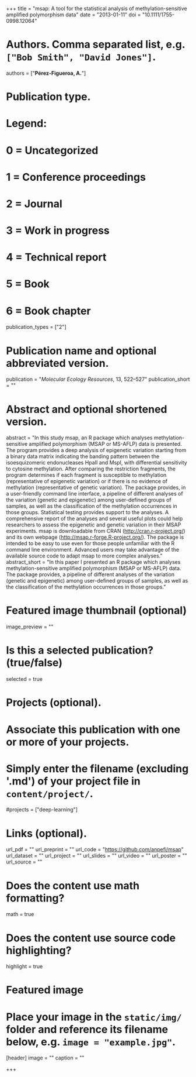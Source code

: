 +++
title = "msap: A tool for the statistical analysis of methylation-sensitive amplified polymorphism data"
date = "2013-01-11"
doi = "10.1111/1755-0998.12064"

# Authors. Comma separated list, e.g. `["Bob Smith", "David Jones"]`.
authors = ["**Pérez-Figueroa, A.**"]

# Publication type.
# Legend:
# 0 = Uncategorized
# 1 = Conference proceedings
# 2 = Journal
# 3 = Work in progress
# 4 = Technical report
# 5 = Book
# 6 = Book chapter
publication_types = ["2"]

# Publication name and optional abbreviated version.
publication = "*Molecular Ecology Resources*, 13, 522–527"
publication_short = ""

# Abstract and optional shortened version.
abstract = "In this study msap, an R package which analyses methylation-sensitive amplified polymorphism (MSAP or MS-AFLP) data is presented. The program provides a deep analysis of epigenetic variation starting from a binary data matrix indicating the banding pattern between the isoesquizomeric endonucleases HpaII and MspI, with differential sensitivity to cytosine methylation. After comparing the restriction fragments, the program determines if each fragment is susceptible to methylation (representative of epigenetic variation) or if there is no evidence of methylation (representative of genetic variation). The package provides, in a user-friendly command line interface, a pipeline of different analyses of the variation (genetic and epigenetic) among user-defined groups of samples, as well as the classification of the methylation occurrences in those groups. Statistical testing provides support to the analyses. A comprehensive report of the analyses and several useful plots could help researchers to assess the epigenetic and genetic variation in their MSAP experiments. msap is downloadable from CRAN (http://cran.r-project.org/) and its own webpage (http://msap.r-forge.R-project.org/). The package is intended to be easy to use even for those people unfamiliar with the R command line environment. Advanced users may take advantage of the available source code to adapt msap to more complex analyses."
abstract_short = "In this paper I presented an R package which analyses methylation-sensitive amplified polymorphism (MSAP or MS-AFLP) data. The package provides, a pipeline of different analyses of the variation (genetic and epigenetic) among user-defined groups of samples, as well as the classification of the methylation occurrences in those groups."

# Featured image thumbnail (optional)
image_preview = ""

# Is this a selected publication? (true/false)
selected = true

# Projects (optional).
#   Associate this publication with one or more of your projects.
#   Simply enter the filename (excluding '.md') of your project file in `content/project/`.
#projects = ["deep-learning"]

# Links (optional).
url_pdf = ""
url_preprint = ""
url_code = "https://github.com/anpefi/msap"
url_dataset = ""
url_project = ""
url_slides = ""
url_video = ""
url_poster = ""
url_source = ""


# Does the content use math formatting?
math = true

# Does the content use source code highlighting?
highlight = true

# Featured image
# Place your image in the `static/img/` folder and reference its filename below, e.g. `image = "example.jpg"`.
[header]
image = ""
caption = ""

+++



